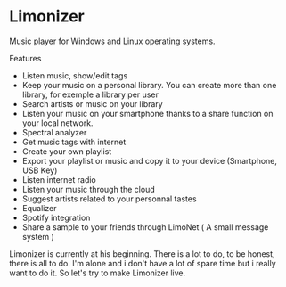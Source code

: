 Limonizer
=========

Music player for Windows and Linux operating systems.

Features
- Listen music, show/edit tags
- Keep your music on a personal library. You can create more than one library, for exemple a library per user
- Search artists or music on your library
- Listen your music on your smartphone thanks to a share function on your local network.
- Spectral analyzer
- Get music tags with internet
- Create your own playlist
- Export your playlist or music and copy it to your device (Smartphone, USB Key)
- Listen internet radio
- Listen your music through the cloud
- Suggest artists related to your personnal tastes
- Equalizer
- Spotify integration
- Share a sample to your friends through LimoNet ( A small message system ) 

Limonizer is currently at his beginning. There is a lot to do, to be honest, there is all to do. I'm alone and i don't have a lot of spare time but i really want to do it. So let's try to make Limonizer live.
